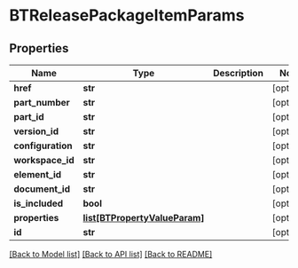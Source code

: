 # BTReleasePackageItemParams

## Properties
Name | Type | Description | Notes
------------ | ------------- | ------------- | -------------
**href** | **str** |  | [optional] 
**part_number** | **str** |  | [optional] 
**part_id** | **str** |  | [optional] 
**version_id** | **str** |  | [optional] 
**configuration** | **str** |  | [optional] 
**workspace_id** | **str** |  | [optional] 
**element_id** | **str** |  | [optional] 
**document_id** | **str** |  | [optional] 
**is_included** | **bool** |  | [optional] 
**properties** | [**list[BTPropertyValueParam]**](BTPropertyValueParam.md) |  | [optional] 
**id** | **str** |  | [optional] 

[[Back to Model list]](../README.md#documentation-for-models) [[Back to API list]](../README.md#documentation-for-api-endpoints) [[Back to README]](../README.md)


